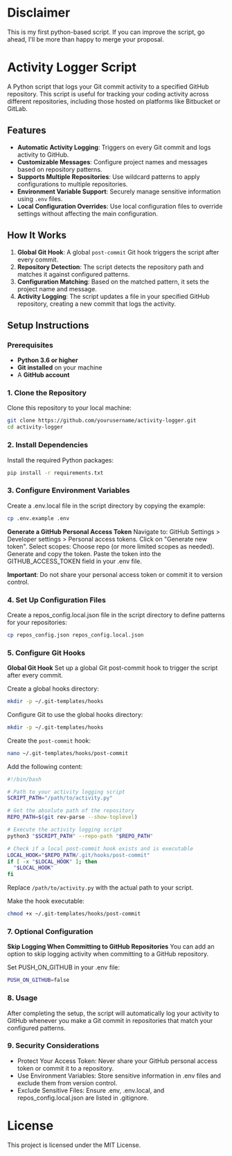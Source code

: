 # Disclaimer

This is my first python-based script. If you can improve the script, go ahead, I'll be more than happy to merge your proposal.

# Activity Logger Script

A Python script that logs your Git commit activity to a specified GitHub repository. This script is useful for tracking your coding activity across different repositories, including those hosted on platforms like Bitbucket or GitLab.

## **Features**

- **Automatic Activity Logging**: Triggers on every Git commit and logs activity to GitHub.
- **Customizable Messages**: Configure project names and messages based on repository patterns.
- **Supports Multiple Repositories**: Use wildcard patterns to apply configurations to multiple repositories.
- **Environment Variable Support**: Securely manage sensitive information using `.env` files.
- **Local Configuration Overrides**: Use local configuration files to override settings without affecting the main configuration.

## **How It Works**

1. **Global Git Hook**: A global `post-commit` Git hook triggers the script after every commit.
2. **Repository Detection**: The script detects the repository path and matches it against configured patterns.
3. **Configuration Matching**: Based on the matched pattern, it sets the project name and message.
4. **Activity Logging**: The script updates a file in your specified GitHub repository, creating a new commit that logs the activity.

## **Setup Instructions**

### **Prerequisites**

- **Python 3.6 or higher**
- **Git installed** on your machine
- A **GitHub account**

### **1. Clone the Repository**

Clone this repository to your local machine:

```bash
git clone https://github.com/yourusername/activity-logger.git
cd activity-logger
```

### **2. Install Dependencies**

Install the required Python packages:

```bash
pip install -r requirements.txt
```
### **3. Configure Environment Variables**

Create a .env.local file in the script directory by copying the example:

```bash
cp .env.example .env
```

**Generate a GitHub Personal Access Token**
Navigate to: GitHub Settings > Developer settings > Personal access tokens.
Click on "Generate new token".
Select scopes: Choose repo (or more limited scopes as needed).
Generate and copy the token.
Paste the token into the GITHUB_ACCESS_TOKEN field in your .env file.

**Important**: Do not share your personal access token or commit it to version control.

### **4. Set Up Configuration Files**

Create a repos_config.local.json file in the script directory to define patterns for your repositories:

```bash
cp repos_config.json repos_config.local.json
```

### **5. Configure Git Hooks**

**Global Git Hook**
Set up a global Git post-commit hook to trigger the script after every commit.

Create a global hooks directory:
```bash
mkdir -p ~/.git-templates/hooks
```

Configure Git to use the global hooks directory:
```bash
mkdir -p ~/.git-templates/hooks
```

Create the `post-commit` hook:
```bash
nano ~/.git-templates/hooks/post-commit
```
Add the following content:
```bash
#!/bin/bash

# Path to your activity logging script
SCRIPT_PATH="/path/to/activity.py"

# Get the absolute path of the repository
REPO_PATH=$(git rev-parse --show-toplevel)

# Execute the activity logging script
python3 "$SCRIPT_PATH" --repo-path "$REPO_PATH"

# Check if a local post-commit hook exists and is executable
LOCAL_HOOK="$REPO_PATH/.git/hooks/post-commit"
if [ -x "$LOCAL_HOOK" ]; then
  "$LOCAL_HOOK"
fi
```
Replace `/path/to/activity.py` with the actual path to your script.

Make the hook executable:
```bash
chmod +x ~/.git-templates/hooks/post-commit
```

### **7. Optional Configuration**

**Skip Logging When Committing to GitHub Repositories**
You can add an option to skip logging activity when committing to a GitHub repository.

Set PUSH_ON_GITHUB in your .env file:
```bash
PUSH_ON_GITHUB=false
```

### **8. Usage**
After completing the setup, the script will automatically log your activity to GitHub whenever you make a Git commit in repositories that match your configured patterns.

### **9. Security Considerations**

* Protect Your Access Token: Never share your GitHub personal access token or commit it to a repository.
* Use Environment Variables: Store sensitive information in .env files and exclude them from version control.
* Exclude Sensitive Files: Ensure .env, .env.local, and repos_config.local.json are listed in .gitignore.

# License
This project is licensed under the MIT License.
